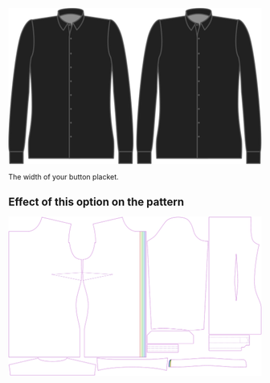 ![Anchura de la vista de los botones](buttonplacketwidth.svg)

The width of your button placket.


## Effect of this option on the pattern
![This image shows the effect of this option by superimposing several variants that have a different value for this option](simone_buttonplacketwidth_sample.svg "Effect of this option on the pattern")